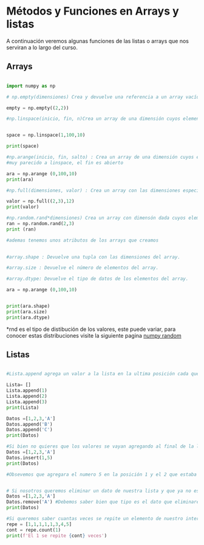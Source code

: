 # Métodos y Funciones en Arrays y listas 

A continuación veremos algunas funciones de las listas o arrays que nos serviran a lo largo del curso.

## Arrays

```python

import numpy as np

# np.empty(dimensiones) Crea y devuelve una referencia a un array vacío con las dimensiones especificadas en la tupla dimensiones.

empty = np.empty((2,2))

#np.linspace(inicio, fin, n)Crea un array de una dimensión cuyos elementos son la secuencia de n valores equidistantes desde inicio hasta fin.


space = np.linspace(1,100,10)

print(space)

#np.arange(inicio, fin, salto) : Crea un array de una dimensión cuyos elementos son la secuencia desde inicio hasta fin tomando valores cada salto.
#muy parecido a linspace, el fin es abierto

ara = np.arange (0,100,10)
print(ara)

#np.full(dimensiones, valor) : Crea un array con las dimensiones especificadas rellenandola de el valor.

valor = np.full((2,3),12)
print(valor)

#np.random.rand*dimensiones) Crea un array con dimensón dada cuyos elementos son aleatorios.  
ran = np.random.rand(2,3)
print (ran)

#ademas tenemos unos atributos de los arrays que creamos
 

#array.shape : Devuelve una tupla con las dimensiones del array.

#array.size : Devuelve el número de elementos del array.

#array.dtype: Devuelve el tipo de datos de los elementos del array.

ara = np.arange (0,100,10)


print(ara.shape)
print(ara.size)
print(ara.dtype)


```

*rnd es el tipo de distibución de los valores, este puede variar, 
para conocer estas distribuciones visite la siguiente pagina [numpy random](https://numpy.org/doc/stable/reference/random/generated/numpy.random.rand.html)

## Listas 

```python

#Lista.append agrega un valor a la lista en la ultima posición cada que se usa ya sea una lista vacia o una que ya tenga valores.

Lista= []
Lista.append(1)
Lista.append(2)
Lista.append(3)
print(Lista)

Datos =[1,2,3,'A']
Datos.append('B')
Datos.append('C')
print(Datos)

#Si bien no quieres que los valores se vayan agregando al final de la lista y quieres agregalo en una posición especifica usaremos el metodo .insert
Datos =[1,2,3,'A']
Datos.insert(1,5)
print(Datos)

#Obsevemos que agregara el numero 5 en la posición 1 y el 2 que estaba en la posición 1 lo movera a la posición 2


# Si nosotros queremos eliminar un dato de nuestra lista y que ya no este ni el dato ni su espacio que ocupaba usaremos el metodo .remove("dato que queremos eliminar")
Datos =[1,2,3,'A']
Datos.remove('A') #Debemos saber bien que tipo es el dato que eliminaremos 
print(Datos)

#Si queremos saber cuantas veces se repite un elemento de nuestro interes en la lista, usaremos el métod .count(valor)
repe = [1,1,1,1,1,3,4,5]
cont = repe.count(1)
print(f'El 1 se repite {cont} veces')

```
